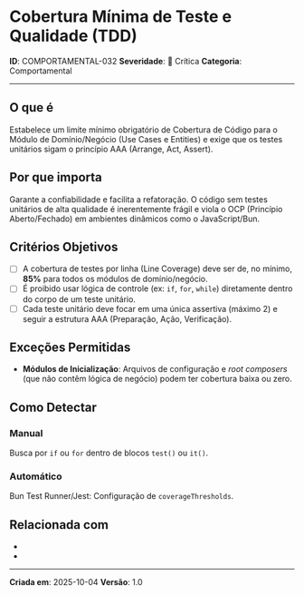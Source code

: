# Cobertura Mínima de Teste e Qualidade (TDD)

**ID**: COMPORTAMENTAL-032
**Severidade**: 🔴 Crítica
**Categoria**: Comportamental

---

## O que é

Estabelece um limite mínimo obrigatório de Cobertura de Código para o Módulo de Domínio/Negócio (Use Cases e Entities) e exige que os testes unitários sigam o princípio AAA (Arrange, Act, Assert).

## Por que importa

Garante a confiabilidade e facilita a refatoração. O código sem testes unitários de alta qualidade é inerentemente frágil e viola o OCP (Princípio Aberto/Fechado) em ambientes dinâmicos como o JavaScript/Bun.

## Critérios Objetivos

- [ ] A cobertura de testes por linha (Line Coverage) deve ser de, no mínimo, **85%** para todos os módulos de domínio/negócio.
- [ ] É proibido usar lógica de controle (ex: `if`, `for`, `while`) diretamente dentro do corpo de um teste unitário.
- [ ] Cada teste unitário deve focar em uma única assertiva (máximo 2) e seguir a estrutura AAA (Preparação, Ação, Verificação).

## Exceções Permitidas

- **Módulos de Inicialização**: Arquivos de configuração e *root composers* (que não contêm lógica de negócio) podem ter cobertura baixa ou zero.

## Como Detectar

### Manual
Busca por `if` ou `for` dentro de blocos `test()` ou `it()`.

### Automático
Bun Test Runner/Jest: Configuração de `coverageThresholds`.

## Relacionada com

- [COMPORTAMENTAL-011]: reforça (OCP)
- [COMPORTAMENTAL-010]: reforça (SRP)

---

**Criada em**: 2025-10-04
**Versão**: 1.0
